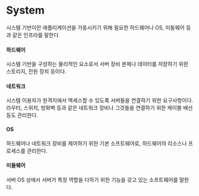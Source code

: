 # System

시스템 기반이란 애플리케이션을 가동시키기 위해 필요한 하드웨어나 OS, 미들웨어 등과 같은 인프라를 말한다.

#### 하드웨어

시스템 기반을 구성하는 물리적인 요소로서 서버 장비 본체나 데이터를 저장하기 위한 스토리지, 전원 장치 등이다.

#### 네트워크

시스템 이용자가 원격지에서 액세스할 수 있도록 서버들을 연결하기 위한 요구사항이다. 라우터, 스위치, 방화벽 등과 같은 네트워크 장비나 그것들을 연결하기 위한 케이블 배선 등도 관리한다.

#### OS

하드웨어나 네트워크 장비를 제어하기 위한 기본 소프트웨어로, 하드웨어의 리소스나 프로세스를 관리한다.

#### 미들웨어

서버 OS 상에서 서버가 특정 역할을 다하기 위한 기능을 갖고 있는 소프트웨어를 말한다.



